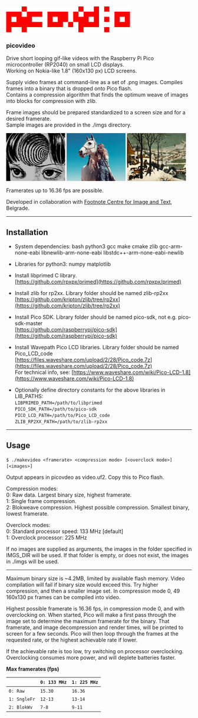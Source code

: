 
![](logo-r-336.png)

### picovideo


Drive short looping gif-like videos with the Raspberry Pi Pico microcontroller (RP2040) on small LCD displays.<br>
Working on Nokia-like 1.8" (160x130 px) LCD screens.

Supply video frames at command-line as a set of .png images. Compiles frames into a binary that is dropped onto Pico flash.<br>
Contains a compression algorithm that finds the optimum weave of images into blocks for compression with zlib.

Frame images should be prepared standardized to a screen size and for a desired framerate.<br>
Sample images are provided in the ./imgs directory.


![img1](imgs/eyes_160x130.png) ![img2](imgs/horse_160x130.png) ![img3](imgs/bruegel_160x130.png)

Framerates up to 16.36 fps are possible.

Developed in collaboration with [Footnote Centre for Image and Text](http://footnotecentre.org/wp/), Belgrade.

---

## Installation

- System dependencies: bash python3 gcc make cmake zlib gcc-arm-none-eabi libnewlib-arm-none-eabi libstdc++-arm-none-eabi-newlib

- Libraries for python3: numpy matplotlib

- Install libprimed C library.<br>
[https://github.com/rpxpx/primed](https://github.com/rpxpx/primed)

- Install zlib for rp2xx. Library folder should be named zlib-rp2xx<br>
[https://github.com/kripton/zlib/tree/rp2xx](https://github.com/kripton/zlib/tree/rp2xx)

- Install Pico SDK. Library folder should be named pico-sdk, not e.g. pico-sdk-master<br>
[https://github.com/raspberrypi/pico-sdk](https://github.com/raspberrypi/pico-sdk)

- Install Wavepath Pico LCD libraries. Library folder should be named Pico_LCD_code<br>
[https://files.waveshare.com/upload/2/28/Pico_code.7z](https://files.waveshare.com/upload/2/28/Pico_code.7z)<br>
For technical info, see: [https://www.waveshare.com/wiki/Pico-LCD-1.8](https://www.waveshare.com/wiki/Pico-LCD-1.8)

- Optionally define directory constants for the above libraries in LIB_PATHS:<br>
  `LIBPRIMED_PATH=/path/to/libprimed`<br>
  `PICO_SDK_PATH=/path/to/pico-sdk`<br>
  `PICO_LCD_PATH=/path/to/Pico_LCD_code`<br>
  `ZLIB_RP2XX_PATH=/path/to/zlib-rp2xx`

---

## Usage

   `$ ./makevideo <framerate> <compression mode> [<overclock mode>] [<images>]`

Output appears in picovdeo as video.uf2. Copy this to Pico flash.

Compression modes:<br>
0: Raw data. Largest binary size, highest framerate.<br>
1: Single frame compression.<br>
2: Blokweave compression. Highest possible compression. Smallest binary, lowest framerate.

Overclock modes:<br>
0: Standard processor speed: 133 MHz [default]<br>
1: Overclock processor: 225 MHz

If no images are supplied as arguments, the images in the folder specified in IMGS_DIR will be used. If that folder is empty, or does not exist, the images in ./imgs will be used.
 
---
Maximum binary size is ~4.2MB, limited by available flash memory. Video compilation will fail if binary size would exceed this. Try higher compression, and then a smaller image set. In compression mode 0, 49 160x130 px frames can be compiled into video.

Highest possible framerate is 16.36 fps, in compression mode 0, and with overclocking on. When started, Pico will make a first pass through the image set to determine the maximum framerate for the binary. That framerate, and image decompression and render times, will be printed to screen for a few seconds. Pico will then loop through the frames at the requested rate, or the highest achievable rate if lower.

If the achievable rate is too low, try switching on processor overclocking. Overclocking consumes more power, and will deplete batteries faster.

**Max framerates (fps)**

|            |`0: 133 MHz`|`1: 225 MHz`|
|------------|------------|------------|
|`0: Raw`    |`15.30`     |`16.36`     |
|`1: SngleFr`|`12-13`     |`13-14`     |
|`2: BlokWv` |`7-8`       |`9-11`      |
